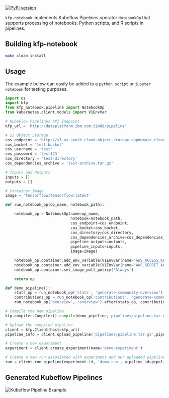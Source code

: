 <!--
{% comment %}
Copyright 2018-2022 Elyra Authors

Licensed under the Apache License, Version 2.0 (the "License");
you may not use this file except in compliance with the License.
You may obtain a copy of the License at

http://www.apache.org/licenses/LICENSE-2.0

Unless required by applicable law or agreed to in writing, software
distributed under the License is distributed on an "AS IS" BASIS,
WITHOUT WARRANTIES OR CONDITIONS OF ANY KIND, either express or implied.
See the License for the specific language governing permissions and
limitations under the License.
{% endcomment %}
-->

[![PyPI version](https://badge.fury.io/py/kfp-notebook.svg)](https://badge.fury.io/py/kfp-notebook)

`kfp-notebook` implements Kubeflow Pipelines operator `NotebookOp` that supports processing of notebooks, Python scripts, and R scripts in pipelines.

## Building kfp-notebook

```bash
make clean install
```

## Usage

The example below can easily be added to a `python script` or `jupyter notebook` for testing purposes.

```python
import os
import kfp
from kfp_notebook.pipeline import NotebookOp
from kubernetes.client.models import V1EnvVar

# KubeFlow Pipelines API Endpoint
kfp_url = 'http://dataplatform.ibm.com:32488/pipeline'

# S3 Object Storage
cos_endpoint = 'http://s3.us-south.cloud-object-storage.appdomain.cloud'
cos_bucket = 'test-bucket'
cos_username = 'test'
cos_password = 'test123'
cos_directory = 'test-directory'
cos_dependencies_archive = 'test-archive.tar.gz'

# Inputs and Outputs
inputs = []
outputs = []

# Container Image
image = 'tensorflow/tensorflow:latest'

def run_notebook_op(op_name, notebook_path):

    notebook_op = NotebookOp(name=op_name,
                             notebook=notebook_path,
                             cos_endpoint=cos_endpoint,
                             cos_bucket=cos_bucket,
                             cos_directory=cos_directory,
                             cos_dependencies_archive=cos_dependencies_archive,
                             pipeline_outputs=outputs,
                             pipeline_inputs=inputs,
                             image=image)

    notebook_op.container.add_env_variable(V1EnvVar(name='AWS_ACCESS_KEY_ID', value=cos_username))
    notebook_op.container.add_env_variable(V1EnvVar(name='AWS_SECRET_ACCESS_KEY', value=cos_password))
    notebook_op.container.set_image_pull_policy('Always')

    return op

def demo_pipeline():
    stats_op = run_notebook_op('stats', 'generate-community-overview')
    contributions_op = run_notebook_op('contributions', 'generate-community-contributions')
    run_notebook_op('overview', 'overview').after(stats_op, contributions_op)

# Compile the new pipeline
kfp.compiler.Compiler().compile(demo_pipeline,'pipelines/pipeline.tar.gz')

# Upload the compiled pipeline
client = kfp.Client(host=kfp_url)
pipeline_info = client.upload_pipeline('pipelines/pipeline.tar.gz',pipeline_name='pipeline-demo')

# Create a new experiment
experiment = client.create_experiment(name='demo-experiment')

# Create a new run associated with experiment and our uploaded pipeline
run = client.run_pipeline(experiment.id, 'demo-run', pipeline_id=pipeline_info.id)

```

## Generated Kubeflow Pipelines

![Kubeflow Pipeline Example](docs/source/images/kfp-pipeline-example.png)
